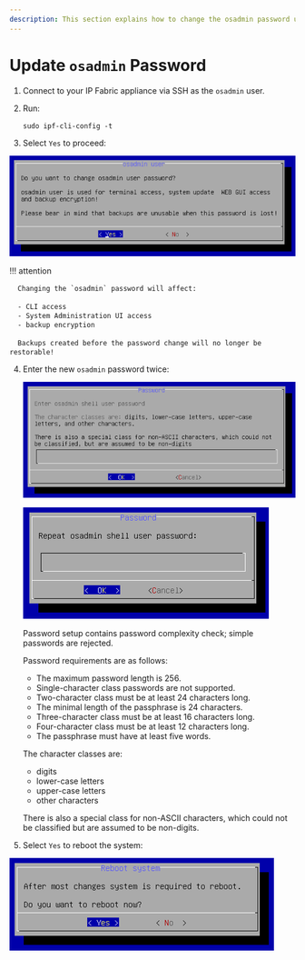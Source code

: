 ```yaml
---
description: This section explains how to change the osadmin password using IPF CLI Config.
---
```


# Update `osadmin` Password

1. Connect to your IP Fabric appliance via SSH as the `osadmin` user.

2. Run:

   ```shell
   sudo ipf-cli-config -t
   ```

3. Select `Yes` to proceed:

  ![Do you want to change osadmin user password?](osadmin_password_change2.png)

  !!! attention

      Changing the `osadmin` password will affect:

      - CLI access
      - System Administration UI access
      - backup encryption

      Backups created before the password change will no longer be restorable!

4. Enter the new `osadmin` password twice:

   ![Enter osadmin shell user password](osadmin_password_change3.png)

   ![Repeat osadmin user password](osadmin_password_change4.png)

   Password setup contains password complexity check; simple passwords are
   rejected.

   Password requirements are as follows:

   - The maximum password length is 256.
   - Single-character class passwords are not supported.
   - Two-character class must be at least 24 characters long.
   - The minimal length of the passphrase is 24 characters.
   - Three-character class must be at least 16 characters long.
   - Four-character class must be at least 12 characters long.
   - The passphrase must have at least five words.

   The character classes are:

   - digits
   - lower-case letters
   - upper-case letters
   - other characters

   There is also a special class for non-ASCII characters, which could not be 
   classified but are assumed to be non-digits.

5. Select `Yes` to reboot the system:

  ![Reboot system](reboot.png)
